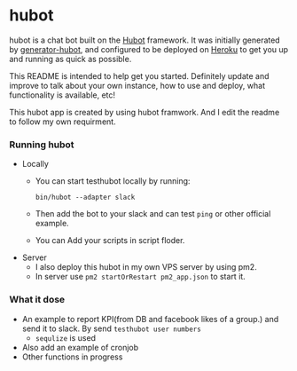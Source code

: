# hubot

hubot is a chat bot built on the [Hubot][hubot] framework. It was
initially generated by [generator-hubot][generator-hubot], and configured to be
deployed on [Heroku][heroku] to get you up and running as quick as possible.

This README is intended to help get you started. Definitely update and improve
to talk about your own instance, how to use and deploy, what functionality is
available, etc!

[heroku]: http://www.heroku.com
[hubot]: http://hubot.github.com
[generator-hubot]: https://github.com/github/generator-hubot

This hubot app is created by using hubot framwork. And I edit the readme to follow my own requirment.

### Running hubot

- Locally
    - You can start testhubot locally by running:

        `bin/hubot --adapter slack`

    - Then add the bot to your slack and can test `ping` or other official example.
    - You can Add your scripts in script floder.
- Server
    - I also deploy this hubot in my own VPS server by using pm2.
    - In server use
      `pm2 startOrRestart pm2_app.json` to start it.
 
### What it dose

- An example to report KPI(from DB and facebook likes of a group.) and send it to slack. By send
    `testhubot user numbers`
    - `sequlize` is used
- Also add an example of cronjob
- Other functions in progress

